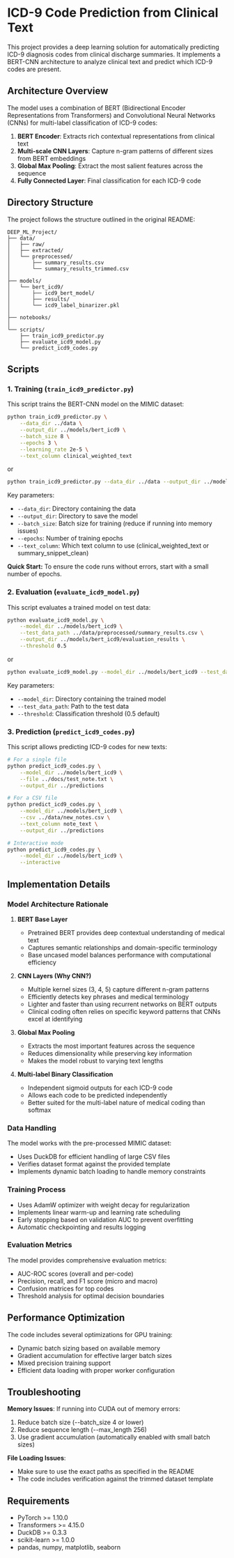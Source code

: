 # ICD-9 Code Prediction from Clinical Text

This project provides a deep learning solution for automatically predicting ICD-9 diagnosis codes from clinical discharge summaries. It implements a BERT-CNN architecture to analyze clinical text and predict which ICD-9 codes are present.

## Architecture Overview

The model uses a combination of BERT (Bidirectional Encoder Representations from Transformers) and Convolutional Neural Networks (CNNs) for multi-label classification of ICD-9 codes:

1. **BERT Encoder**: Extracts rich contextual representations from clinical text
2. **Multi-scale CNN Layers**: Capture n-gram patterns of different sizes from BERT embeddings
3. **Global Max Pooling**: Extract the most salient features across the sequence
4. **Fully Connected Layer**: Final classification for each ICD-9 code

## Directory Structure

The project follows the structure outlined in the original README:

```
DEEP_ML_Project/
├── data/
│   ├── raw/
│   ├── extracted/
│   └── preprocessed/
│       ├── summary_results.csv
│       └── summary_results_trimmed.csv
│
├── models/
│   └── bert_icd9/
│       ├── icd9_bert_model/
│       ├── results/
│       └── icd9_label_binarizer.pkl
│
├── notebooks/
│
└── scripts/
    ├── train_icd9_predictor.py
    ├── evaluate_icd9_model.py
    └── predict_icd9_codes.py
```

## Scripts

### 1. Training (`train_icd9_predictor.py`)

This script trains the BERT-CNN model on the MIMIC dataset:

```bash
python train_icd9_predictor.py \
    --data_dir ../data \
    --output_dir ../models/bert_icd9 \
    --batch_size 8 \
    --epochs 3 \
    --learning_rate 2e-5 \
    --text_column clinical_weighted_text
```

or 

```bash
python train_icd9_predictor.py --data_dir ../data --output_dir ../models/bert_icd9 --batch_size 8 --epochs 3 --learning_rate 2e-5 --text_column clinical_weighted_text --use_section_texts --use_binary_in
```

Key parameters:
- `--data_dir`: Directory containing the data
- `--output_dir`: Directory to save the model
- `--batch_size`: Batch size for training (reduce if running into memory issues)
- `--epochs`: Number of training epochs
- `--text_column`: Which text column to use (clinical_weighted_text or summary_snippet_clean)

**Quick Start:** To ensure the code runs without errors, start with a small number of epochs.

### 2. Evaluation (`evaluate_icd9_model.py`)

This script evaluates a trained model on test data:

```bash
python evaluate_icd9_model.py \
    --model_dir ../models/bert_icd9 \
    --test_data_path ../data/preprocessed/summary_results.csv \
    --output_dir ../models/bert_icd9/evaluation_results \
    --threshold 0.5
```

or 
```bash
python evaluate_icd9_model.py --model_dir ../models/bert_icd9 --test_data_path ../data/preprocessed summary_results_trimmed.csv --output_dir ../models/bert_icd9/evaluation_results --text_column summary_snippet_clean
```


Key parameters:
- `--model_dir`: Directory containing the trained model
- `--test_data_path`: Path to the test data
- `--threshold`: Classification threshold (0.5 default)

### 3. Prediction (`predict_icd9_codes.py`)

This script allows predicting ICD-9 codes for new texts:

```bash
# For a single file
python predict_icd9_codes.py \
    --model_dir ../models/bert_icd9 \
    --file ../docs/test_note.txt \
    --output_dir ../predictions

# For a CSV file
python predict_icd9_codes.py \
    --model_dir ../models/bert_icd9 \
    --csv ../data/new_notes.csv \
    --text_column note_text \
    --output_dir ../predictions

# Interactive mode
python predict_icd9_codes.py \
    --model_dir ../models/bert_icd9 \
    --interactive
```

## Implementation Details

### Model Architecture Rationale

1. **BERT Base Layer**
   - Pretrained BERT provides deep contextual understanding of medical text
   - Captures semantic relationships and domain-specific terminology
   - Base uncased model balances performance with computational efficiency

2. **CNN Layers (Why CNN?)**
   - Multiple kernel sizes (3, 4, 5) capture different n-gram patterns
   - Efficiently detects key phrases and medical terminology
   - Lighter and faster than using recurrent networks on BERT outputs
   - Clinical coding often relies on specific keyword patterns that CNNs excel at identifying

3. **Global Max Pooling**
   - Extracts the most important features across the sequence
   - Reduces dimensionality while preserving key information
   - Makes the model robust to varying text lengths

4. **Multi-label Binary Classification**
   - Independent sigmoid outputs for each ICD-9 code
   - Allows each code to be predicted independently
   - Better suited for the multi-label nature of medical coding than softmax

### Data Handling

The model works with the pre-processed MIMIC dataset:
- Uses DuckDB for efficient handling of large CSV files
- Verifies dataset format against the provided template
- Implements dynamic batch loading to handle memory constraints

### Training Process

- Uses AdamW optimizer with weight decay for regularization
- Implements linear warm-up and learning rate scheduling
- Early stopping based on validation AUC to prevent overfitting
- Automatic checkpointing and results logging

### Evaluation Metrics

The model provides comprehensive evaluation metrics:
- AUC-ROC scores (overall and per-code)
- Precision, recall, and F1 score (micro and macro)
- Confusion matrices for top codes
- Threshold analysis for optimal decision boundaries

## Performance Optimization

The code includes several optimizations for GPU training:
- Dynamic batch sizing based on available memory
- Gradient accumulation for effective larger batch sizes
- Mixed precision training support
- Efficient data loading with proper worker configuration

## Troubleshooting

**Memory Issues**: If running into CUDA out of memory errors:
1. Reduce batch size (--batch_size 4 or lower)
2. Reduce sequence length (--max_length 256)
3. Use gradient accumulation (automatically enabled with small batch sizes)

**File Loading Issues**: 
- Make sure to use the exact paths as specified in the README
- The code includes verification against the trimmed dataset template

## Requirements

- PyTorch >= 1.10.0
- Transformers >= 4.15.0
- DuckDB >= 0.3.3
- scikit-learn >= 1.0.0
- pandas, numpy, matplotlib, seaborn